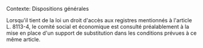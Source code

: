 Contexte: Dispositions générales

Lorsqu'il tient de la loi un droit d'accès aux registres mentionnés à l'article L. 8113-4, le comité social et économique est consulté préalablement à la mise en place d'un support de substitution dans les conditions prévues à ce même article.